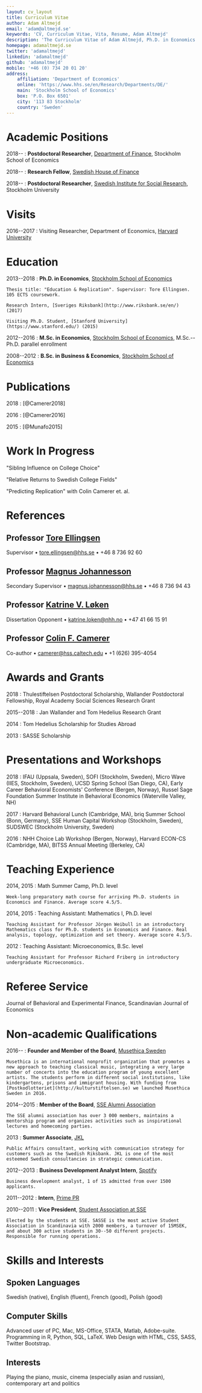 ```yaml
---
layout: cv_layout
title: Curriculum Vitae
author: Adam Altmejd
email: 'adam@altmejd.se'
keywords: 'CV, Curriculum Vitae, Vita, Resume, Adam Altmejd'
description: 'The Curriculum Vitae of Adam Altmejd, Ph.D. in Economics.'
homepage: adamaltmejd.se
twitter: 'adamaltmejd'
linkedin: 'adamaltmejd'
github: 'adamaltmejd'
mobile: '+46 (0) 734 20 01 20'
address:
    affiliation: 'Department of Economics'
    online: 'https://www.hhs.se/en/Research/Departments/DE/'
    main: 'Stockholm School of Economics'
    box: 'P.O. Box 6501'
    city: '113 83 Stockholm'
    country: 'Sweden'
---
```


# Academic Positions

2018--
:   **Postdoctoral Researcher**, [Department of Finance](https://www.hhs.se/en/research/departments/df/), Stockholm School of Economics

2018--
:   **Research Fellow**, [Swedish House of Finance](https://www.houseoffinance.se)

2018--
:   **Postdoctoral Researcher**, [Swedish Institute for Social Research](https://www.sofi.su.se), Stockholm University

# Visits

2016--2017
:    Visiting Researcher, Department of Economics, [Harvard University](http://economics.harvard.edu/)

# Education

2013--2018
:   **Ph.D. in Economics**, [Stockholm School of Economics](https://www.hhs.se/en/Education/PhD/economics/)

    Thesis title: "Education & Replication". Supervisor: Tore Ellingsen. 105 ECTS coursework.

    Research Intern, [Sveriges Riksbank](http://www.riksbank.se/en/) (2017)

    Visiting Ph.D. Student, [Stanford University](https://www.stanford.edu/) (2015)

2012--2016
:   **M.Sc. in Economics**, [Stockholm School of Economics](https://www.hhs.se/en/Education/MSc/MECON/), M.Sc.--Ph.D. parallel enrollment

2008--2012
:   **B.Sc. in Business & Economics**, [Stockholm School of Economics](https://www.hhs.se/en/Education/BSc/BE/)

# Publications

2018
:   [@Camerer2018]

2016
:   [@Camerer2016]

2015
:   [@Munafo2015]

# Work In Progress

"Sibling Influence on College Choice"

"Relative Returns to Swedish College Fields"

"Predicting Replication" with Colin Camerer et. al.

# References

## Professor [Tore Ellingsen](https://sites.google.com/site/tellingsensse/)

Supervisor • <tore.ellingsen@hhs.se> • +46 8 736 92 60

## Professor [Magnus Johannesson](https://www.hhs.se/en/person/?personid=1981033)

Secondary Supervisor • <magnus.johannesson@hhs.se> • +46 8 736 94 43

## Professor [Katrine V. Løken](https://sites.google.com/site/katrinecv/)

Dissertation Opponent • <katrine.loken@nhh.no> • +47 41 66 15 91

## Professor [Colin F. Camerer](http://www.hss.caltech.edu/content/colin-f-camerer)

Co-author • <camerer@hss.caltech.edu> • +1 (626) 395-4054

# Awards and Grants

2018
:   Thulestiftelsen Postdoctoral Scholarship, Wallander Postdoctoral Fellowship, Royal Academy Social Sciences Research Grant

2015--2018
:   Jan Wallander and Tom Hedelius Research Grant

2014
:   Tom Hedelius Scholarship for Studies Abroad

2013
:   SASSE Scholarship

# Presentations and Workshops

2018
:   IFAU (Uppsala, Sweden), SOFI (Stockholm, Sweden), Micro Wave (IIES, Stockholm, Sweden), UCSD Spring School (San Diego, CA), Early Career Behavioral Economists' Conference (Bergen, Norway), Russel Sage Foundation Summer Institute in Behavioral Economics (Waterville Valley, NH)

2017
:   Harvard Behavioral Lunch (Cambridge, MA), briq Summer School (Bonn, Germany), SSE Human Capital Workshop (Stockholm, Sweden), SUDSWEC (Stockholm University, Sweden)

2016
:   NHH Choice Lab Workshop (Bergen, Norway), Harvard ECON-CS (Cambridge, MA), BITSS Annual Meeting (Berkeley, CA)

# Teaching Experience

2014, 2015
:   Math Summer Camp, Ph.D. level

    Week-long preparatory math course for arriving Ph.D. students in Economics and Finance. Average score 4.5/5.

2014, 2015
:   Teaching Assistant: Mathematics I, Ph.D. level

    Teaching Assistant for Professor Jörgen Weibull in an introductory Mathematics class for Ph.D. students in Economics and Finance. Real analysis, topology, optimization and set theory. Average score 4.5/5.

2012
:   Teaching Assistant: Microeconomics, B.Sc. level

    Teaching Assistant for Professor Richard Friberg in introductory undergraduate Microeconomics.

# Referee Service

Journal of Behavioral and Experimental Finance, Scandinavian Journal of Economics

# Non-academic Qualifications

2016--
:   **Founder and Member of the Board**, [Musethica Sweden](https://musethica.org)

    Musethica is an international nonprofit organization that promotes a new approach to teaching classical music, integrating a very large number of concerts into the education program of young excellent artists. The students perform in different social institutions, like kindergartens, prisons and immigrant housing. With funding from [Postkodlotteriet](http://kulturstiftelsen.se) we launched Musethica Sweden in 2016.

2014--2015
:   **Member of the Board**, [SSE Alumni Association](http://hhskamratforening.se/)

    The SSE alumni association has over 3 000 members, maintains a mentorship program and organizes activities such as inspirational lectures and homecoming parties.

2013
:   **Summer Associate**, [JKL](http://www.jkl.se/)

    Public Affairs consultant, working with communication strategy for customers such as the Swedish Riksbank. JKL is one of the most esteemed Swedish consultancies in strategic communication.

2012--2013
:   **Business Development Analyst Intern**, [Spotify](http://www.spotify.com)

    Business development analyst, 1 of 15 admitted from over 1500 applicants.

2011--2012
:   **Intern**, [Prime PR](http://www.primegroup.com/)

2010--2011
:   **Vice President**, [Student Association at SSE](http://www.sasse.se)

    Elected by the students at SSE. SASSE is the most active Student Association in Scandinavia with 2000 members, a turnover of 15MSEK, and about 300 active students in 30--50 different projects. Responsible for running operations.

# Skills and Interests

## Spoken Languages

Swedish (native), English (fluent), French (good), Polish (good)

## Computer Skills

Advanced user of PC, Mac, MS-Office, STATA, Matlab, Adobe-suite. Programming in R, Python, SQL, LaTeX. Web Design with HTML, CSS, SASS, Twitter Bootstrap.

## Interests

Playing the piano, music, cinema (especially asian and russian), contemporary art and politics

